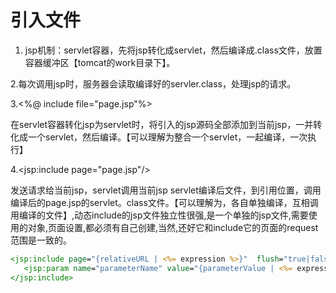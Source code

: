# 引入文件

1. jsp机制：servlet容器，先将jsp转化成servlet，然后编译成.class文件，放置容器缓冲区【tomcat的work目录下】。

2.每次调用jsp时，服务器会读取编译好的servler.class，处理jsp的请求。

3.<%@ include file="page.jsp"%>

在servlet容器转化jsp为servlet时，将引入的jsp源码全部添加到当前jsp，一并转化成一个servlet，然后编译。【可以理解为整合一个servlet，一起编译，一次执行】

4.<jsp:include page="page.jsp"/>

发送请求给当前jsp，servlet调用当前jsp servlet编译后文件，到引用位置，调用编译后的page.jsp的servlet。class文件。【可以理解为，各自单独编译，互相调用编译的文件】,动态include的jsp文件独立性很强,是一个单独的jsp文件,需要使用的对象,页面设置,都必须有自己创建,当然,还好它和include它的页面的request范围是一致的。

```jsp
<jsp:include page="{relativeURL | <%= expression %>}"  flush="true|false" >
   <jsp:param name="parameterName" value="{parameterValue | <%= expression %>}" />
</jsp:include>
```